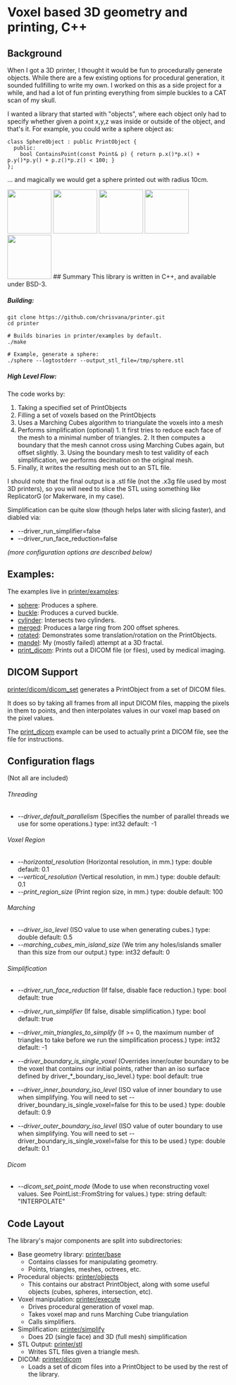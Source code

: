 Voxel based 3D geometry and printing, C++
==========

## Background
When I got a 3D printer, I thought it would be fun to procedurally generate objects. While there are a few existing options for procedural generation, it sounded fullfilling to write my own. I worked on this as a side project for a while, and had a lot of fun printing everything from simple buckles to a CAT scan of my skull.

I wanted a library that started with "objects", where each object only had to specify whether given a point x,y,z was inside or outside of the object, and that's it. For example, you could write a sphere object as:
```
class SphereObject : public PrintObject {
  public:
    bool ContainsPoint(const Point& p) { return p.x()*p.x() + p.y()*p.y() + p.z()*p.z() < 100; }
};
```
... and magically we would get a sphere printed out with radius 10cm.

<img src="https://github.com/chrisvana/printer/blob/master/docs/sphere.png?raw=true" height="100">
<img src="https://github.com/chrisvana/printer/blob/master/docs/buckle.png?raw=true" height="100">
<img src="https://github.com/chrisvana/printer/blob/master/docs/cubes.png?raw=true" height="100">
<img src="https://github.com/chrisvana/printer/blob/master/docs/cylinder_intersect.png?raw=true" height="100">
<img src="https://github.com/chrisvana/printer/blob/master/docs/skull.png?raw=true" height="100">
## Summary
This library is written in C++, and available under BSD-3.

##### Building:
```
git clone https://github.com/chrisvana/printer.git
cd printer

# Builds binaries in printer/examples by default.
./make

# Example, generate a sphere:
./sphere --logtostderr --output_stl_file=/tmp/sphere.stl
```

##### High Level Flow:
The code works by:
  1. Taking a specified set of PrintObjects
  2. Filling a set of voxels based on the PrintObjects
  3. Uses a Marching Cubes algorithm to triangulate the voxels into a mesh
  4. Performs simplification (optional)
    1. It first tries to reduce each face of the mesh to a minimal number of triangles.
    2. It then computes a boundary that the mesh cannot cross using Marching Cubes again, but offset slightly.
    3. Using the boundary mesh to test validity of each simplification, we performs decimation on the original mesh.
  1. Finally, it writes the resulting mesh out to an STL file.

I should note that the final output is a .stl file (not the .x3g file used by most 3D printers), so you will need to slice the STL using something like ReplicatorG (or Makerware, in my case).

Simplification can be quite slow (though helps later with slicing faster), and diabled via:<br/>
- --driver_run_simplifier=false<br />
- --driver_run_face_reduction=false<br />

_(more configuration options are described below)_

## Examples:
The examples live in [printer/examples](https://github.com/chrisvana/printer/tree/master/printer/examples):
- [sphere](https://github.com/chrisvana/printer/blob/master/printer/examples/sphere.cc): Produces a sphere.
- [buckle](https://github.com/chrisvana/printer/blob/master/printer/examples/buckle.cc): Produces a curved buckle.
- [cylinder](https://github.com/chrisvana/printer/blob/master/printer/examples/cylinder.cc): Intersects two cylinders.
- [merged](https://github.com/chrisvana/printer/blob/master/printer/examples/merged.cc): Produces a large ring from 200 offset spheres.
- [rotated](https://github.com/chrisvana/printer/blob/master/printer/examples/rotated.cc): Demonstrates some translation/rotation on the PrintObjects.
- [mandel](https://github.com/chrisvana/printer/blob/master/printer/examples/mandel.cc): My (mostly failed) attempt at a 3D fractal.
- [print_dicom](https://github.com/chrisvana/printer/blob/master/printer/examples/print_dicom.cc): Prints out a DICOM file (or files), used by medical imaging.

## DICOM Support
[printer/dicom/dicom_set](https://github.com/chrisvana/printer/blob/master/printer/dicom/dicom_set.cc) generates a PrintObject from a set of DICOM files.

It does so by taking all frames from all input DICOM files, mapping the pixels in them to points, and then interpolates values in our voxel map based on the pixel values.

The [print_dicom](https://github.com/chrisvana/printer/blob/master/printer/examples/print_dicom.cc) example can be used to actually print a DICOM file, see the file for instructions.

## Configuration flags
(Not all are included)

###### Threading
- _--driver_default_parallelism_ (Specifies the number of parallel threads we
   use for some operations.) type: int32 default: -1

###### Voxel Region
- _--horizontal_resolution_ (Horizontal resolution, in mm.) type: double
    default: 0.1
- _--vertical_resolution_ (Vertical resolution, in mm.) type: double
    default: 0.1
- _--print_region_size_ (Print region size, in mm.) type: double default: 100

###### Marching
- _--driver_iso_level_ (ISO value to use when generating cubes.) type: double
    default: 0.5
- _--marching_cubes_min_island_size_ (We trim any holes/islands smaller than
   this size from our output.) type: int32 default: 0

###### Simplification
- _--driver_run_face_reduction_ (If false, disable face reduction.) type: bool
    default: true
- _--driver_run_simplifier_ (If false, disable simplification.) type: bool
    default: true
- _--driver_min_triangles_to_simplify_ (If >= 0, the maximum number of triangles
    to take before we run the simplification process.) type: int32
    default: -1

- _--driver_boundary_is_single_voxel_ (Overrides inner/outer boundary to be the
    voxel that contains our initial points, rather than an iso surface
    defined by driver_*_boundary_iso_level.) type: bool default: true
- _--driver_inner_boundary_iso_level_ (ISO value of inner boundary to use when
    simplifying. You will need to set --driver_boundary_is_single_voxel=false
    for this to be used.) type: double default: 0.9
- _--driver_outer_boundary_iso_level_ (ISO value of outer boundary to use when
    simplifying. You will need to set --driver_boundary_is_single_voxel=false
    for this to be used.) type: double default: 0.1

###### Dicom
- _--dicom_set_point_mode_ (Mode to use when reconstructing voxel values. See
    PointList::FromString for values.) type: string default: "INTERPOLATE"

## Code Layout
The library's major components are split into subdirectories:
- Base geometry library: [printer/base](https://github.com/chrisvana/printer/tree/master/printer/base)
   - Contains classes for manipulating geometry.
   - Points, triangles, meshes, octrees, etc.
- Procedural objects: [printer/objects](https://github.com/chrisvana/printer/tree/master/printer/objects)
   - This contains our abstract PrintObject, along with some useful objects (cubes, spheres, intersection, etc).
- Voxel manipulation: [printer/execute](https://github.com/chrisvana/printer/tree/master/printer/execute)
   - Drives procedural generation of voxel map.
   - Takes voxel map and runs Marching Cube triangulation
   - Calls simplifiers.
- Simplification: [printer/simplify](https://github.com/chrisvana/printer/tree/master/printer/simplify)
   - Does 2D (single face) and 3D (full mesh) simplification
- STL Output: [printer/stl](https://github.com/chrisvana/printer/tree/master/printer/stl)
   - Writes STL files given a triangle mesh.
- DICOM: [printer/dicom](https://github.com/chrisvana/printer/tree/master/printer/dicom)
   - Loads a set of dicom files into a PrintObject to be used by the rest of the library.
